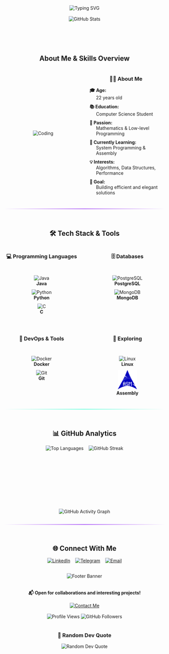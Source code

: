 <!DOCTYPE html>
<html lang="en">
<head>
    <meta charset="UTF-8">
    <meta name="viewport" content="width=device-width, initial-scale=1.0">
    <title>Giuseppe Perrotta - GitHub Profile</title>
</head>
<body>
    <div style="text-align: center;">
        <img src="https://readme-typing-svg.herokuapp.com/?font=Fira+Code&size=32&duration=2800&pause=2000&color=A855F7&center=true&vCenter=true&width=940&lines=Hi+there!+I'm+Giuseppe+Perrotta+👋;Computer+Science+Student+💻;Software+Engineer+🔧;Mathematics+Enthusiast+📊" alt="Typing SVG" />
    </div>
<br/>
    <header style="text-align: center;">
        <img src="https://github-readme-stats.vercel.app/api?username=giuseppe-username&show_icons=true&theme=tokyonight&hide_border=true&bg_color=0D1117&title_color=A855F7&icon_color=64FFDA&text_color=8B949E" alt="GitHub Stats" />
    </header>
<br/>
    <section>
        <h2 style="text-align: center;">About Me & Skills Overview</h2>
        <div style="display: flex; justify-content: center; align-items: center; gap: 2rem; flex-wrap: wrap;">
            <div style="width: 45%; text-align: center;">
                <img src="https://media.giphy.com/media/SWoSkN6DxTszqIKEqv/giphy.gif" alt="Coding" width="400"/>
            </div>
            <div style="width: 45%; text-align: center;">
                <h3>👨‍💻 About Me</h3>
                <dl style="list-style: none; text-align: left; margin: 0; padding: 0;">
                    <dt><strong>🎓 Age:</strong></dt>
                    <dd style="margin-left: 20px; margin-bottom: 10px;">22 years old</dd>
                    <dt><strong>📚 Education:</strong></dt>
                    <dd style="margin-left: 20px; margin-bottom: 10px;">Computer Science Student</dd>
                    <dt><strong>🧮 Passion:</strong></dt>
                    <dd style="margin-left: 20px; margin-bottom: 10px;">Mathematics & Low-level Programming</dd>
                    <dt><strong>🌱 Currently Learning:</strong></dt>
                    <dd style="margin-left: 20px; margin-bottom: 10px;">System Programming & Assembly</dd>
                    <dt><strong>💡 Interests:</strong></dt>
                    <dd style="margin-left: 20px; margin-bottom: 10px;">Algorithms, Data Structures, Performance</dd>
                    <dt><strong>🎯 Goal:</strong></dt>
                    <dd style="margin-left: 20px; margin-bottom: 10px;">Building efficient and elegant solutions</dd>
                </dl>
            </div>
        </div>
    </section>
    <br/>
    <hr style="border: none; height: 2px; background: linear-gradient(90deg, transparent, #A855F7, transparent);"/>
    <br/>
    <section>
        <h2 style="text-align: center;">🛠️ Tech Stack & Tools</h2>
        <div style="display: flex; justify-content: center; gap: 2rem; flex-wrap: wrap;">
            <div style="flex: 1; min-width: 200px; text-align: center;">
                <h3>💻 Programming Languages</h3>
                <br/>
                <figure style="margin: 10px 0;">
                    <img src="https://skillicons.dev/icons?i=java" width="60" height="60" alt="Java"/>
                    <figcaption><strong>Java</strong></figcaption>
                </figure>
                <figure style="margin: 10px 0;">
                    <img src="https://skillicons.dev/icons?i=python" width="60" height="60" alt="Python"/>
                    <figcaption><strong>Python</strong></figcaption>
                </figure>
                <figure style="margin: 10px 0;">
                    <img src="https://skillicons.dev/icons?i=c" width="60" height="60" alt="C"/>
                    <figcaption><strong>C</strong></figcaption>
                </figure>
            </div>
            <div style="flex: 1; min-width: 200px; text-align: center;">
                <h3>🗄️ Databases</h3>
                <br/>
                <figure style="margin: 10px 0;">
                    <img src="https://skillicons.dev/icons?i=postgresql" width="60" height="60" alt="PostgreSQL"/>
                    <figcaption><strong>PostgreSQL</strong></figcaption>
                </figure>
                <figure style="margin: 10px 0;">
                    <img src="https://skillicons.dev/icons?i=mongodb" width="60" height="60" alt="MongoDB"/>
                    <figcaption><strong>MongoDB</strong></figcaption>
                </figure>
            </div>
            <div style="flex: 1; min-width: 200px; text-align: center;">
                <h3>🔧 DevOps & Tools</h3>
                <br/>
                <figure style="margin: 10px 0;">
                    <img src="https://skillicons.dev/icons?i=docker" width="60" height="60" alt="Docker"/>
                    <figcaption><strong>Docker</strong></figcaption>
                </figure>
                <figure style="margin: 10px 0;">
                    <img src="https://skillicons.dev/icons?i=git" width="60" height="60" alt="Git"/>
                    <figcaption><strong>Git</strong></figcaption>
                </figure>
            </div>
            <div style="flex: 1; min-width: 200px; text-align: center;">
                <h3>🎯 Exploring</h3>
                <br/>
                <figure style="margin: 10px 0;">
                    <img src="https://skillicons.dev/icons?i=linux" width="60" height="60" alt="Linux"/>
                    <figcaption><strong>Linux</strong></figcaption>
                </figure>
                <figure style="margin: 10px 0;">
                    <img src="https://raw.githubusercontent.com/devicons/devicon/master/icons/assembly/assembly-original.svg" width="60" height="60" alt="Assembly"/>
                    <figcaption><strong>Assembly</strong></figcaption>
                </figure>
            </div>
        </div>
    </section>
    <br/>
    <hr style="border: none; height: 2px; background: linear-gradient(90deg, transparent, #64FFDA, transparent);"/>
    <br/>
    <section>
        <h2 style="text-align: center;">📊 GitHub Analytics</h2>
        <div style="display: flex; justify-content: center; gap: 1rem; flex-wrap: wrap; text-align: center;">
            <img height="180" src="https://github-readme-stats.vercel.app/api/top-langs/?username=giuseppe-username&layout=compact&theme=tokyonight&hide_border=true&bg_color=0D1117&title_color=A855F7&text_color=8B949E" alt="Top Languages"/>
            <img height="180" src="https://github-readme-streak-stats.herokuapp.com/?user=giuseppe-username&theme=tokyonight&hide_border=true&background=0D1117&stroke=A855F7&ring=64FFDA&fire=64FFDA&currStreakLabel=64FFDA" alt="GitHub Streak"/>
        </div>
        <br/>
        <div style="text-align: center;">
            <img src="https://github-readme-activity-graph.vercel.app/graph?username=giuseppe-username&theme=tokyo-night&bg_color=0D1117&color=8B949E&line=A855F7&point=64FFDA&area=true&hide_border=true" alt="GitHub Activity Graph"/>
        </div>
    </section>
    <br/>
    <hr style="border: none; height: 2px; background: linear-gradient(90deg, transparent, #A855F7, transparent);"/>
    <br/>
    <footer>
        <h2 style="text-align: center;">🌐 Connect With Me</h2>
        <nav style="text-align: center;">
            <ul style="display: flex; justify-content: center; list-style: none; padding: 0; gap: 1rem; flex-wrap: wrap;">
                <li>
                    <a href="https://www.linkedin.com/in/giuseppe-perrotta03/">
                        <img src="https://img.shields.io/badge/LinkedIn-0077B5?style=for-the-badge&logo=linkedin&logoColor=white" alt="LinkedIn"/>
                    </a>
                </li>
                <li>
                    <a href="https://t.me/realsk8erboi17">
                        <img src="https://img.shields.io/badge/Telegram-2CA5E0?style=for-the-badge&logo=telegram&logoColor=white" alt="Telegram"/>
                    </a>
                </li>
                <li>
                    <a href="mailto:giuseppe.perrotta@email.com">
                        <img src="https://img.shields.io/badge/Email-D14836?style=for-the-badge&logo=gmail&logoColor=white" alt="Email"/>
                    </a>
                </li>
            </ul>
        </nav>
        <br/>
        <div style="text-align: center;">
            <img src="https://capsule-render.vercel.app/api?type=waving&color=gradient&customColorList=6,11,20&height=150&section=footer&text=Let's%20Build%20Something%20Amazing!&fontSize=24&fontColor=fff&animation=twinkling&fontAlignY=75" alt="Footer Banner"/>
        </div>
        <br/>
        <div style="text-align: center;">
            <br/>
            <strong>📬 Open for collaborations and interesting projects!</strong>
            <br/><br/>
            <a href="https://t.me/realsk8erboi17">
                <img src="https://img.shields.io/badge/Contact%20Me-FF6B6B?style=for-the-badge&logo=telegram&logoColor=white&labelColor=FF6B6B" alt="Contact Me"/>
            </a>
        </div>
        <br/>
        <div style="text-align: center;">
            <img src="https://komarev.com/ghpvc/?username=giuseppe-username&label=Profile%20Views&color=blueviolet&style=flat-square" alt="Profile Views"/>
            <img src="https://img.shields.io/github/followers/giuseppe-username?label=Followers&style=flat-square&color=blue" alt="GitHub Followers"/>
        </div>
        <br/>
        <div style="text-align: center;">
            <h3>💭 Random Dev Quote</h3>
            <img src="https://quotes-github-readme.vercel.app/api?type=horizontal&theme=tokyonight" alt="Random Dev Quote"/>
        </div>
    </footer>
</body>
